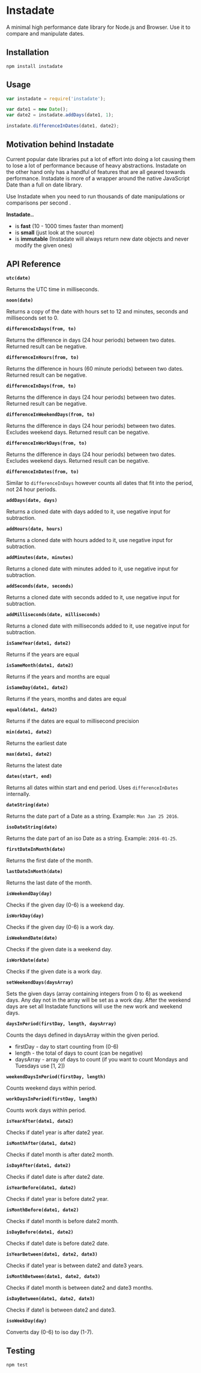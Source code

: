 # Instadate

A minimal high performance date library for Node.js and Browser. Use it to compare and manipulate dates.

## Installation
```
npm install instadate
```

## Usage
```javascript
var instadate = require('instadate');

var date1 = new Date();
var date2 = instadate.addDays(date1, 1);

instadate.differenceInDates(date1, date2);
```

## Motivation behind Instadate

Current popular date libraries put a lot of effort into doing a lot causing them to lose a lot of performance because of heavy abstractions. Instadate on the other hand only has a handful of features that are all geared towards performance. Instadate is more of a wrapper around the native JavaScript Date than a full on date library.

Use Instadate when you need to run thousands of date manipulations or comparisons per second  .

**Instadate..**
* is **fast** (10 - 1000 times faster than moment)
* is **small** (just look at the source)
* is **immutable** (Instadate will always return new date objects and never modify the given ones)

## API Reference

**`utc(date)`**

Returns the UTC time in milliseconds.

**`noon(date)`**

Returns a copy of the date with hours set to 12 and minutes, seconds and milliseconds set to 0.

**`differenceInDays(from, to)`**

Returns the difference in days (24 hour periods) between two dates. Returned result can be negative.

**`differenceInHours(from, to)`**

Returns the difference in hours (60 minute periods) between two dates. Returned result can be negative.

**`differenceInDays(from, to)`**

Returns the difference in days (24 hour periods) between two dates. Returned result can be negative.

**`differenceInWeekendDays(from, to)`**

Returns the difference in days (24 hour periods) between two dates. Excludes weekend days. Returned result can be negative.

**`differenceInWorkDays(from, to)`**

Returns the difference in days (24 hour periods) between two dates. Excludes weekend days. Returned result can be negative.

**`differenceInDates(from, to)`**

Similar to `differenceInDays` however counts all dates that fit into the period, not 24 hour periods.

**`addDays(date, days)`**

Returns a cloned date with days added to it, use negative input for subtraction.

**`addHours(date, hours)`**

Returns a cloned date with hours added to it, use negative input for subtraction.

**`addMinutes(date, minutes)`**

Returns a cloned date with minutes added to it, use negative input for subtraction.

**`addSeconds(date, seconds)`**

Returns a cloned date with seconds added to it, use negative input for subtraction.

**`addMilliseconds(date, milliseconds)`**

Returns a cloned date with milliseconds added to it, use negative input for subtraction.

**`isSameYear(date1, date2)`**

Returns if the years are equal

**`isSameMonth(date1, date2)`**

Returns if the years and months are equal

**`isSameDay(date1, date2)`**

Returns if the years, months and dates are equal

**`equal(date1, date2)`**

Returns if the dates are equal to millisecond precision

**`min(date1, date2)`**

Returns the earliest date

**`max(date1, date2)`**

Returns the latest date

**`dates(start, end)`**

Returns all dates within start and end period. Uses `differenceInDates` internally.

**`dateString(date)`**

Returns the date part of a Date as a string. Example: `Mon Jan 25 2016`.

**`isoDateString(date)`**

Returns the date part of an iso Date as a string. Example: `2016-01-25`.

**`firstDateInMonth(date)`**

Returns the first date of the month.

**`lastDateInMonth(date)`**

Returns the last date of the month.

**`isWeekendDay(day)`**

Checks if the given day (0-6) is a weekend day.

**`isWorkDay(day)`**

Checks if the given day (0-6) is a work day.

**`isWeekendDate(date)`**

Checks if the given date is a weekend day.

**`isWorkDate(date)`**

Checks if the given date is a work day.

**`setWeekendDays(daysArray)`**

Sets the given days (array containing integers from 0 to 6) as weekend days. Any day not in the array will be set as a work day. After the weekend days are set all Instadate functions will use the new work and weekend days.

**`daysInPeriod(firstDay, length, daysArray)`**

Counts the days defined in daysArray within the given period.

* firstDay - day to start counting from (0-6)
* length - the total of days to count (can be negative)
* daysArray - array of days to count (if you want to count Mondays and Tuesdays use [1, 2])

**`weekendDaysInPeriod(firstDay, length)`**

Counts weekend days within period.

**`workDaysInPeriod(firstDay, length)`**

Counts work days within period.

**`isYearAfter(date1, date2)`**

Checks if date1 year is after date2 year.

**`isMonthAfter(date1, date2)`**

Checks if date1 month is after date2 month.

**`isDayAfter(date1, date2)`**

Checks if date1 date is after date2 date.

**`isYearBefore(date1, date2)`**

Checks if date1 year is before date2 year.

**`isMonthBefore(date1, date2)`**

Checks if date1 month is before date2 month.

**`isDayBefore(date1, date2)`**

Checks if date1 date is before date2 date.

**`isYearBetween(date1, date2, date3)`**

Checks if date1 year is between date2 and date3 years.

**`isMonthBetween(date1, date2, date3)`**

Checks if date1 month is between date2 and date3 months.

**`isDayBetween(date1, date2, date3)`**

Checks if date1 is between date2 and date3.

**`isoWeekDay(day)`**

Converts day (0-6) to iso day (1-7).

## Testing
```
npm test
```
